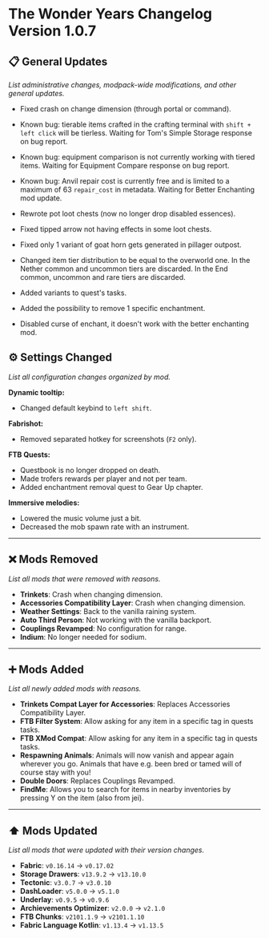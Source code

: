 # The Wonder Years Changelog Version 1.0.7

## 📋 General Updates

*List administrative changes, modpack-wide modifications, and other general updates.*

- Fixed crash on change dimension (through portal or command).

- Known bug: tierable items crafted in the crafting terminal with `shift + left click` will be tierless. Waiting for Tom's Simple Storage response on bug report.
- Known bug: equipment comparison is not currently working with tiered items. Waiting for Equipment Compare response on bug report.
- Known bug: Anvil repair cost is currently free and is limited to a maximum of 63 `repair_cost` in metadata. Waiting for Better Enchanting mod update.

- Rewrote pot loot chests (now no longer drop disabled essences).
- Fixed tipped arrow not having effects in some loot chests.
- Fixed only 1 variant of goat horn gets generated in pillager outpost.
- Changed item tier distribution to be equal to the overworld one. In the Nether common and uncommon tiers are discarded. In the End common, uncommon and rare tiers are discarded.

- Added variants to quest's tasks.
- Added the possibility to remove 1 specific enchantment.
- Disabled curse of enchant, it doesn't work with the better enchanting mod.

## ⚙️ Settings Changed

*List all configuration changes organized by mod.*

**Dynamic tooltip:**

- Changed default keybind to `left shift`.

**Fabrishot:**

- Removed separated hotkey for screenshots (`F2` only).

**FTB Quests:**

- Questbook is no longer dropped on death.
- Made trofers rewards per player and not per team.
- Added enchantment removal quest to Gear Up chapter.

**Immersive melodies:**

- Lowered the music volume just a bit.
- Decreased the mob spawn rate with an instrument.

---

## ❌ Mods Removed

*List all mods that were removed with reasons.*

- **Trinkets**: Crash when changing dimension.
- **Accessories Compatibility Layer**: Crash when changing dimension.
- **Weather Settings**: Back to the vanilla raining system.
- **Auto Third Person**: Not working with the vanilla backport.
- **Couplings Revamped**: No configuration for range.
- **Indium**: No longer needed for sodium.

---

## ➕ Mods Added

*List all newly added mods with reasons.*

- **Trinkets Compat Layer for Accessories**: Replaces Accessories Compatibility Layer.
- **FTB Filter System**: Allow asking for any item in a specific tag in quests tasks.
- **FTB XMod Compat**: Allow asking for any item in a specific tag in quests tasks.
- **Respawning Animals**: Animals will now vanish and appear again wherever you go. Animals that have e.g. been bred or tamed will of course stay with you!
- **Double Doors**: Replaces Couplings Revamped.
- **FindMe**: Allows you to search for items in nearby inventories by pressing Y on the item (also from jei).

---

## ⬆️ Mods Updated

*List all mods that were updated with their version changes.*

- **Fabric**: `v0.16.14` → `v0.17.02`
- **Storage Drawers**: `v13.9.2` → `v13.10.0`
- **Tectonic**: `v3.0.7` → `v3.0.10`
- **DashLoader**: `v5.0.0` → `v5.1.0`
- **Underlay**: `v0.9.5` → `v0.9.6`
- **Archievements Optimizer**: `v2.0.0` → `v2.1.0`
- **FTB Chunks**: `v2101.1.9` → `v2101.1.10`
- **Fabric Language Kotlin**: `v1.13.4` → `v1.13.5`

